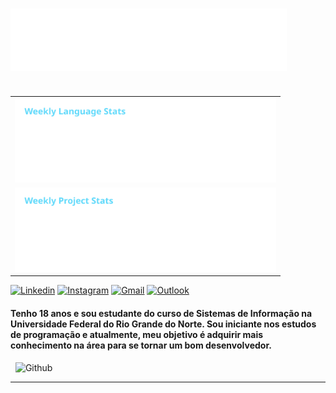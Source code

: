 <h1>
  <img src="https://raw.githubusercontent.com/mtzdantas/mtzdantas/master/name.svg" alt="Mateus Dantas">
</h1>

<table align="right">
  <tr>
    <td>
      <img height='135' src='https://raw.githubusercontent.com/mtzdantas/mtzdantas/master/images/wakatime_weekly_language_stats.svg'> 
    </td>
  </tr>
  <tr>
    <td>
      <img height='135' src='https://raw.githubusercontent.com/mtzdantas/mtzdantas/master/images/wakatime_weekly_project_stats.svg'> 
    </td>
  </tr>
</table>

[![Linkedin](https://img.shields.io/badge/-LinkedIn-blue?style=flat&logo=Linkedin&logoColor=white)](https://www.linkedin.com/in/mtzdantas)
[![Instagram](https://img.shields.io/badge/-Instagram-c13584?style=flat&labelColor=c13584&logo=instagram&logoColor=white)](https://www.instagram.com/mateusdantass)
[![Gmail](https://img.shields.io/badge/-Gmail-c14438?style=flat&logo=Gmail&logoColor=white)](mailto:mateus.dantass460@gmail.com)
[![Outlook](https://img.shields.io/badge/-Outlook-0078D4?style=flat&logo=Microsoft-Outlook&logoColor=white)](mailto:mateus_dantass@hotmail.com)

<h4 align="left">
Tenho 18 anos e sou estudante do curso de Sistemas de Informação na Universidade Federal do Rio Grande do Norte. Sou iniciante nos estudos de programação e atualmente, meu objetivo é adquirir mais conhecimento na área para se tornar um bom desenvolvedor.
</h4>
&nbsp;
<img width="45%" alt="Github" src="https://raw.githubusercontent.com/onimur/.github/master/.resources/git-header.svg" />

---
